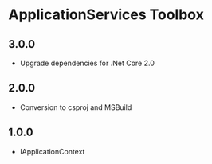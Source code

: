 # ApplicationServices Toolbox

## 3.0.0
 - Upgrade dependencies for .Net Core 2.0

## 2.0.0

- Conversion to csproj and MSBuild

## 1.0.0

- IApplicationContext